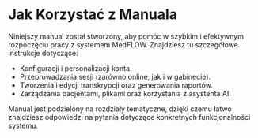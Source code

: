 # Jak Korzystać z Manuala

Niniejszy manual został stworzony, aby pomóc w szybkim i efektywnym rozpoczęciu pracy z systemem MedFLOW. Znajdziesz tu szczegółowe instrukcje dotyczące:

* Konfiguracji i personalizacji konta.
* Przeprowadzania sesji (zarówno online, jak i w gabinecie).
* Tworzenia i edycji transkrypcji oraz generowania raportów.
* Zarządzania pacjentami, plikami oraz korzystania z asystenta AI.

Manual jest podzielony na rozdziały tematyczne, dzięki czemu łatwo znajdziesz odpowiedzi na pytania dotyczące konkretnych funkcjonalności systemu.
